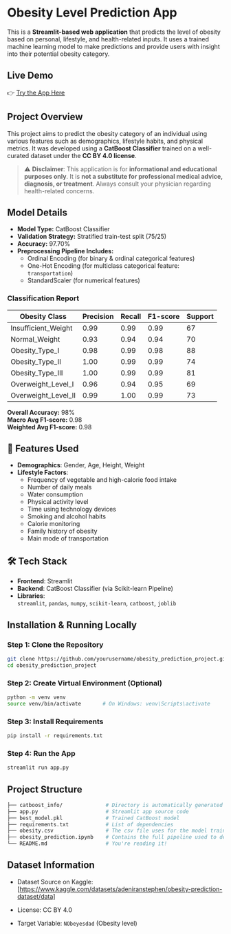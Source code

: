 ﻿# Obesity Level Prediction App

This is a **Streamlit-based web application** that predicts the level of obesity based on personal, lifestyle, and health-related inputs. It uses a trained machine learning model to make predictions and provide users with insight into their potential obesity category.

## Live Demo

👉 [Try the App Here](https://obesity-prediction-model.streamlit.app/)

## Project Overview

This project aims to predict the obesity category of an individual using various features such as demographics, lifestyle habits, and physical metrics. It was developed using a **CatBoost Classifier** trained on a well-curated dataset under the **CC BY 4.0 license**.

> ⚠️ **Disclaimer**: This application is for **informational and educational purposes only**. It is **not a substitute for professional medical advice, diagnosis, or treatment**. Always consult your physician regarding health-related concerns.

## Model Details

- **Model Type:** CatBoost Classifier
- **Validation Strategy:** Stratified train-test split (75/25)
- **Accuracy:** 97.70%
- **Preprocessing Pipeline Includes:**
  - Ordinal Encoding (for binary & ordinal categorical features)
  - One-Hot Encoding (for multiclass categorical feature: `transportation`)
  - StandardScaler (for numerical features)

### Classification Report

| Obesity Class           | Precision | Recall | F1-score | Support |
|-------------------------|-----------|--------|----------|---------|
| Insufficient_Weight     | 0.99      | 0.99   | 0.99     | 67      |
| Normal_Weight           | 0.93      | 0.94   | 0.94     | 70      |
| Obesity_Type_I          | 0.98      | 0.99   | 0.98     | 88      |
| Obesity_Type_II         | 1.00      | 0.99   | 0.99     | 74      |
| Obesity_Type_III        | 1.00      | 0.99   | 0.99     | 81      |
| Overweight_Level_I      | 0.96      | 0.94   | 0.95     | 69      |
| Overweight_Level_II     | 0.99      | 1.00   | 0.99     | 73      |

**Overall Accuracy:** 98%  
**Macro Avg F1-score:** 0.98  
**Weighted Avg F1-score:** 0.98  

## 🧾 Features Used

- **Demographics**: Gender, Age, Height, Weight  
- **Lifestyle Factors**:
  - Frequency of vegetable and high-calorie food intake
  - Number of daily meals
  - Water consumption
  - Physical activity level
  - Time using technology devices
  - Smoking and alcohol habits
  - Calorie monitoring
  - Family history of obesity
  - Main mode of transportation

## 🛠️ Tech Stack

- **Frontend**: Streamlit  
- **Backend**: CatBoost Classifier (via Scikit-learn Pipeline)  
- **Libraries**:  
  `streamlit`, `pandas`, `numpy`, `scikit-learn`, `catboost`, `joblib`

## Installation & Running Locally

### Step 1: Clone the Repository

```bash
git clone https://github.com/yourusername/obesity_prediction_project.git
cd obesity_prediction_project
```

###  Step 2: Create Virtual Environment (Optional)
```bash
python -m venv venv
source venv/bin/activate       # On Windows: venv\Scripts\activate
```

### Step 3: Install Requirements
```bash
pip install -r requirements.txt
```

### Step 4: Run the App
```bash
streamlit run app.py
```

## Project Structure

```bash
├── catboost_info/              # Directory is automatically generated by CatBoost and contains training logs and metadata from the model fitting process.
├── app.py                      # Streamlit app source code
├── best_model.pkl              # Trained CatBoost model
├── requirements.txt            # List of dependencies
├── obesity.csv                 # The csv file uses for the model train
├── obesity_prediction.ipynb    # Contains the full pipeline used to develop this project
└── README.md                   # You're reading it!
```

##  Dataset Information

- Dataset Source on Kaggle: [https://www.kaggle.com/datasets/adeniranstephen/obesity-prediction-dataset/data]

- License: CC BY 4.0

- Target Variable: ``NObeyesdad`` (Obesity level)

